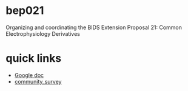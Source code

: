 # bep021
Organizing and coordinating the BIDS Extension Proposal 21: Common Electrophysiology Derivatives

# quick links
- [Google doc](https://docs.google.com/document/d/1PmcVs7vg7Th-cGC-UrX8rAhKUHIzOI-uIOh69_mvdlw/edit)
- [community_survey](https://github.com/bids-standard/bep021/blob/master/community_survey/bep021_analysis.ipynb)
